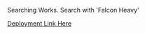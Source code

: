 Searching Works. Search with 'Falcon Heavy'

[Deployment Link Here](spacex-launch-v3-1dye0f015-tahsinamin.vercel.app)
